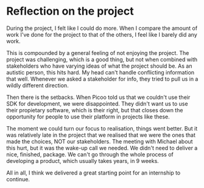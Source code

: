 # Reflection on the project

During the project, I felt like I could do more. When I compare the amount of work I've done for the project to that of the others, I feel like I barely did any work.

This is compounded by a general feeling of not enjoying the project. The project was challenging, which is a good thing, but not when combined with stakeholders who have varying ideas of what the project should be. As an autistic person, this hits hard. My head can't handle conflicting information that well. Whenever we asked a stakeholder for info, they tried to pull us in a wildly different direction.

Then there is the setbacks. When Picoo told us that we couldn't use their SDK for development, we were disappointed. They didn't want us to use their propietary software, which is their right, but that closes down the opportunity for people to use their platform in projects like these.

The moment we could turn our focus to realisation, things went better. But it was relatively late in the project that we realised that we were the ones that made the choices, NOT our stakeholders. The meeting with Michael about this hurt, but it was the wake-up call we needed. We didn't need to deliver a nice, finished, package. We can't go through the whole process of developing a product, which usually takes years, in 9 weeks.

All in all, I think we delivered a great starting point for an internship to continue.
